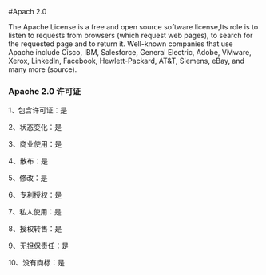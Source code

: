 #Apach 2.0    
   
  The Apache License is a free and open source software license,Its role is to listen to requests from browsers (which request web pages), to search for the requested page and to return it.
  Well-known companies that use Apache include Cisco, IBM, Salesforce, General Electric, Adobe, VMware, Xerox, LinkedIn, Facebook, Hewlett-Packard, AT&T, Siemens, eBay, and many more (source).
### Apache 2.0 许可证 

1、包含许可证：是

2、状态变化：是

3、商业使用：是

4、散布：是

5、修改：是

6、专利授权：是

7、私人使用：是

8、授权转售：是

9、无担保责任：是

10、没有商标：是

